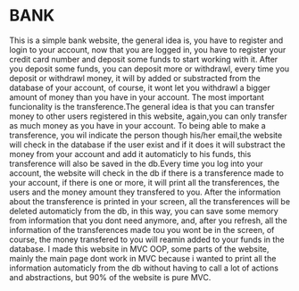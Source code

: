 # BANK

This is a simple bank website, the general idea is, you have to register and login to your account, now that you are logged in, you have to register your credit card number and deposit some funds to start working with it.
After you deposit some funds, you can deposit more or withdrawl, every time you deposit or withdrawl money, it will by added or substracted from the database of your account, of course, it wont let you withdrawl a bigger amount of money than you have in your account.
The most important funcionality is the transference.The general idea is that you can transfer money to other users registered in this website, again,you can only transfer as much money as you have in your account.
To being able to make a transference, you wil indicate the person though his/her email,the website will check in the database if the user exist and if it does it will substract the money from your account and add it automaticly to his funds, this transference will also be saved in the db.Every time you log into your account, the website will check in the db if there is a transference made to your account, if there is one or more, it will print all the transferences, the users and the money amount they transfered to you. After the information about the transference is printed in your screen, all the transferences will be deleted automaticly from the db, in this way, you can save some memory from information that you dont need anymore, and, after you refresh, all the information of the transferences made tou you wont be in the screen, of course, the money transfered to you will reamin added to your funds in the database.
I made this website in MVC OOP, some parts of the website, mainly the main page dont work in MVC because i wanted to print all the information automaticly from the db without having to call a lot of actions and abstractions, but 90% of the website is pure MVC.

